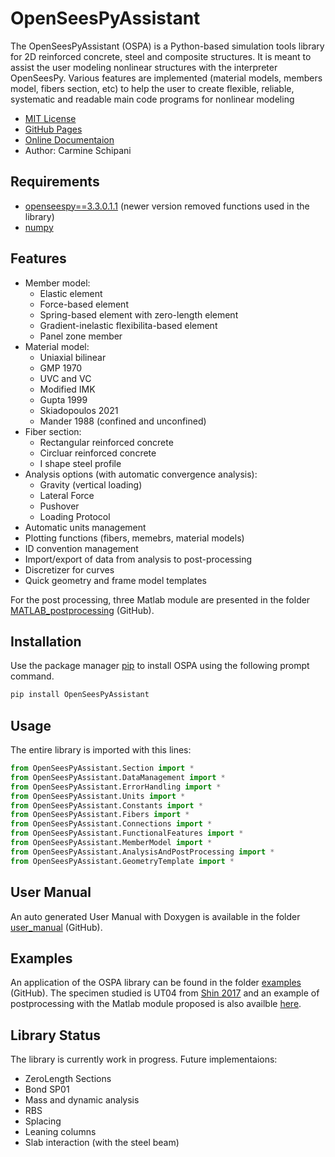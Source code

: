 # OpenSeesPyAssistant

The OpenSeesPyAssistant (OSPA) is a Python-based simulation tools library for 2D reinforced concrete, steel and composite structures. It is meant to assist the user modeling nonlinear structures with the interpreter OpenSeesPy. Various features are implemented (material models, members model, fibers section, etc) to help the user to create flexible, reliable, systematic and readable main code programs for nonlinear modeling

- [MIT License](https://choosealicense.com/licenses/mit/)
- [GitHub Pages](https://github.com/DonCammne/OpenSeesPyAssistant)
- [Online Documentaion](https://ospa.karma-riuk.com/namespaces.html)
- Author: Carmine Schipani

## Requirements

- [openseespy==3.3.0.1.1](https://pypi.org/project/openseespy/3.3.0.1.1/) (newer version removed functions used in the library)
- [numpy](https://pypi.org/project/numpy/)

## Features

- Member model:
    - Elastic element
    - Force-based element
    - Spring-based element with zero-length element
    - Gradient-inelastic flexibilita-based element
    - Panel zone member
- Material model:
    - Uniaxial bilinear
    - GMP 1970
    - UVC and VC
    - Modified IMK
    - Gupta 1999
    - Skiadopoulos 2021
    - Mander 1988 (confined and unconfined)
- Fiber section:
    - Rectangular reinforced concrete
    - Circluar reinforced concrete
    - I shape steel profile
- Analysis options (with automatic convergence analysis):
    - Gravity (vertical loading)
    - Lateral Force
    - Pushover
    - Loading Protocol
- Automatic units management
- Plotting functions (fibers, memebrs, material models)
- ID convention management
- Import/export of data from analysis to post-processing
- Discretizer for curves
- Quick geometry and frame model templates

For the post processing, three Matlab module are presented in the folder [MATLAB_postprocessing](https://github.com/DonCammne/OpenSeesPyAssistant/tree/main/MATLAB_postprocessing) (GitHub).


## Installation

Use the package manager [pip](https://pip.pypa.io/en/stable/) to install OSPA using the following prompt command.

```bash
pip install OpenSeesPyAssistant
```

## Usage

The entire library is imported with this lines:

```python
from OpenSeesPyAssistant.Section import *
from OpenSeesPyAssistant.DataManagement import *
from OpenSeesPyAssistant.ErrorHandling import *
from OpenSeesPyAssistant.Units import *
from OpenSeesPyAssistant.Constants import *
from OpenSeesPyAssistant.Fibers import *
from OpenSeesPyAssistant.Connections import *
from OpenSeesPyAssistant.FunctionalFeatures import *
from OpenSeesPyAssistant.MemberModel import *
from OpenSeesPyAssistant.AnalysisAndPostProcessing import *
from OpenSeesPyAssistant.GeometryTemplate import *
```


## User Manual

An auto generated User Manual with Doxygen is available in the folder [user_manual](https://github.com/DonCammne/OpenSeesPyAssistant/tree/main/user_manual) (GitHub).


## Examples

An application of the OSPA library can be found in the folder [examples](https://github.com/DonCammne/OpenSeesPyAssistant/tree/main/examples) (GitHub).
The specimen studied is UT04 from [Shin 2017](https://repositories.lib.utexas.edu/handle/2152/47306) and an example of postprocessing with the Matlab module proposed is also availble [here](https://github.com/DonCammne/OpenSeesPyAssistant/blob/main/examples/UT04_LP/AnalysisResults.m).

## Library Status

The library is currently work in progress. Future implementaions:

- ZeroLength Sections
- Bond SP01
- Mass and dynamic analysis
- RBS
- Splacing
- Leaning columns
- Slab interaction (with the steel beam)